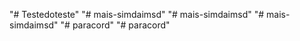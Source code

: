 "# Testedoteste" 
"# mais-simdaimsd" 
"# mais-simdaimsd" 
"# mais-simdaimsd" 
"# paracord" 
"# paracord" 
